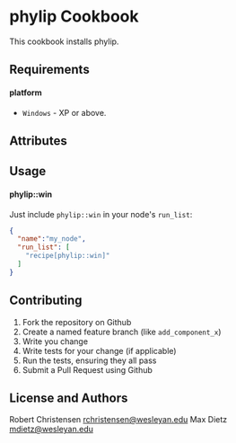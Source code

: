 phylip Cookbook
=========================
This cookbook installs phylip.

Requirements
------------
#### platform
- `Windows` - XP or above.

Attributes
----------

Usage
-----
#### phylip::win

Just include `phylip::win` in your node's `run_list`:

```json
{
  "name":"my_node",
  "run_list": [
    "recipe[phylip::win]"
  ]
}
```

Contributing
------------

1. Fork the repository on Github
2. Create a named feature branch (like `add_component_x`)
3. Write you change
4. Write tests for your change (if applicable)
5. Run the tests, ensuring they all pass
6. Submit a Pull Request using Github

License and Authors
-------------------
Robert Christensen <rchristensen@wesleyan.edu>
Max Dietz <mdietz@wesleyan.edu>